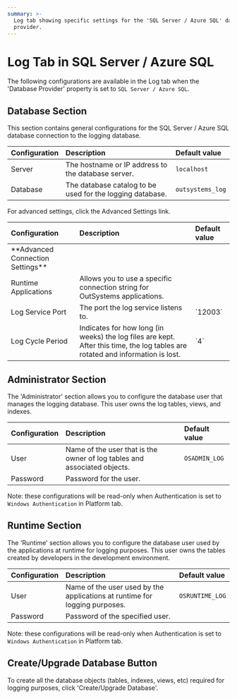 ```yaml
---
summary: >-
  Log tab showing specific settings for the 'SQL Server / Azure SQL' database
  provider.
---
```


# Log Tab in SQL Server / Azure SQL

The following configurations are available in the Log tab when the 'Database Provider' property is set to `SQL Server / Azure SQL`.

## Database Section

This section contains general configurations for the SQL Server / Azure SQL database connection to the logging database.

| Configuration | Description | Default value |
| :--- | :--- | :--- |
| Server | The hostname or IP address to the database server. | `localhost` |
| Database | The database catalog to be used for the logging database. | `outsystems_log` |

For advanced settings, click the Advanced Settings link.

| Configuration | Description | Default value |
| :--- | :--- | :--- |
|  \*\*Advanced Connection Settings\*\* |  |  |
| Runtime Applications | Allows you to use a specific connection string for OutSystems applications. |  |
| Log Service Port | The port the log service listens to. | \`12003\` |
| Log Cycle Period | Indicates for how long \(in weeks\) the log files are kept. After this time, the log tables are rotated and information is lost. | \`4\` |

## Administrator Section

The 'Administrator' section allows you to configure the database user that manages the logging database. This user owns the log tables, views, and indexes.

| Configuration | Description | Default value |
| :--- | :--- | :--- |
| User | Name of the user that is the owner of log tables and associated objects. | `OSADMIN_LOG` |
| Password | Password for the user. |  |

Note: these configurations will be read-only when Authentication is set to `Windows Authentication` in Platform tab.

## Runtime Section

The 'Runtime' section allows you to configure the database user used by the applications at runtime for logging purposes. This user owns the tables created by developers in the development environment.

| Configuration | Description | Default value |
| :--- | :--- | :--- |
| User | Name of the user used by the applications at runtime for logging purposes. | `OSRUNTIME_LOG` |
| Password | Password of the specified user. |  |

Note: these configurations will be read-only when Authentication is set to `Windows Authentication` in Platform tab.

## Create/Upgrade Database Button

To create all the database objects \(tables, indexes, views, etc\) required for logging purposes, click 'Create/Upgrade Database'.

